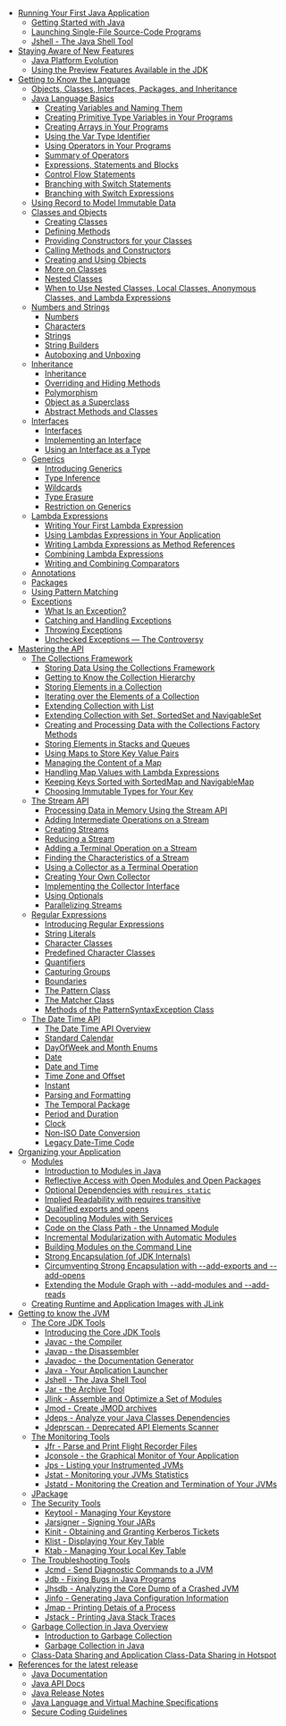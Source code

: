 - [Running Your First Java Application]()
    - [Getting Started with Java]()
    - [Launching Single-File Source-Code Programs]()
    - [Jshell - The Java Shell Tool]()
- [Staying Aware of New Features]()
    - [Java Platform Evolution]()
    - [Using the Preview Features Available in the JDK]()
- [Getting to Know the Language]()
    - [Objects, Classes, Interfaces, Packages, and Inheritance]()
    - [Java Language Basics]()
        - [Creating Variables and Naming Them]()
        - [Creating Primitive Type Variables in Your Programs]()
        - [Creating Arrays in Your Programs]()
        - [Using the Var Type Identifier]()
        - [Using Operators in Your Programs]()
        - [Summary of Operators]()
        - [Expressions, Statements and Blocks]()
        - [Control Flow Statements]()
        - [Branching with Switch Statements]()
        - [Branching with Switch Expressions]()
    - [Using Record to Model Immutable Data]()
    - [Classes and Objects]()
        - [Creating Classes]()
        - [Defining Methods]()
        - [Providing Constructors for your Classes]()
        - [Calling Methods and Constructors]()
        - [Creating and Using Objects]()
        - [More on Classes]()
        - [Nested Classes]()
        - [When to Use Nested Classes, Local Classes, Anonymous Classes, and Lambda Expressions]()
    - [Numbers and Strings]()
        - [Numbers]()
        - [Characters]()
        - [Strings]()
        - [String Builders]()
        - [Autoboxing and Unboxing]()
    - [Inheritance]()
        - [Inheritance]()
        - [Overriding and Hiding Methods]()
        - [Polymorphism]()
        - [Object as a Superclass]()
        - [Abstract Methods and Classes]()
    - [Interfaces]()
        - [Interfaces]()
        - [Implementing an Interface]()
        - [Using an Interface as a Type]()
    - [Generics]()
        - [Introducing Generics]()
        - [Type Inference]()
        - [Wildcards]()
        - [Type Erasure]()
        - [Restriction on Generics]()
    - [Lambda Expressions]()
        - [Writing Your First Lambda Expression]()
        - [Using Lambdas Expressions in Your Application]()
        - [Writing Lambda Expressions as Method References]()
        - [Combining Lambda Expressions]()
        - [Writing and Combining Comparators]()
    - [Annotations]()
    - [Packages]()
    - [Using Pattern Matching]()
    - [Exceptions]()
        - [What Is an Exception?]()
        - [Catching and Handling Exceptions]()
        - [Throwing Exceptions]()
        - [Unchecked Exceptions — The Controversy]()
- [Mastering the API]()
    - [The Collections Framework]()
        - [Storing Data Using the Collections Framework]()
        - [Getting to Know the Collection Hierarchy]()
        - [Storing Elements in a Collection]()
        - [Iterating over the Elements of a Collection]()
        - [Extending Collection with List]()
        - [Extending Collection with Set, SortedSet and NavigableSet]()
        - [Creating and Processing Data with the Collections Factory Methods]()
        - [Storing Elements in Stacks and Queues]()
        - [Using Maps to Store Key Value Pairs]()
        - [Managing the Content of a Map]()
        - [Handling Map Values with Lambda Expressions]()
        - [Keeping Keys Sorted with SortedMap and NavigableMap]()
        - [Choosing Immutable Types for Your Key]()
    - [The Stream API]()
        - [Processing Data in Memory Using the Stream API]()
        - [Adding Intermediate Operations on a Stream]()
        - [Creating Streams]()
        - [Reducing a Stream]()
        - [Adding a Terminal Operation on a Stream]()
        - [Finding the Characteristics of a Stream]()
        - [Using a Collector as a Terminal Operation]()
        - [Creating Your Own Collector]()
        - [Implementing the Collector Interface]()
        - [Using Optionals]()
        - [Parallelizing Streams]()
    - [Regular Expressions]()
        - [Introducing Regular Expressions]()
        - [String Literals]()
        - [Character Classes]()
        - [Predefined Character Classes]()
        - [Quantifiers]()
        - [Capturing Groups]()
        - [Boundaries]()
        - [The Pattern Class]()
        - [The Matcher Class]()
        - [Methods of the PatternSyntaxException Class]()
    - [The Date Time API]()
        - [The Date Time API Overview]()
        - [Standard Calendar]()
        - [DayOfWeek and Month Enums]()
        - [Date]()
        - [Date and Time]()
        - [Time Zone and Offset]()
        - [Instant]()
        - [Parsing and Formatting]()
        - [The Temporal Package]()
        - [Period and Duration]()
        - [Clock]()
        - [Non-ISO Date Conversion]()
        - [Legacy Date-Time Code]()
- [Organizing your Application]()
    - [Modules]()
        - [Introduction to Modules in Java]()
        - [Reflective Access with Open Modules and Open Packages]()
        - [Optional Dependencies with `requires static`]()
        - [Implied Readability with requires transitive]()
        - [Qualified exports and opens]()
        - [Decoupling Modules with Services]()
        - [Code on the Class Path - the Unnamed Module]()
        - [Incremental Modularization with Automatic Modules]()
        - [Building Modules on the Command Line]()
        - [Strong Encapsulation (of JDK Internals)]()
        - [Circumventing Strong Encapsulation with --add-exports and --add-opens]()
        - [Extending the Module Graph with --add-modules and --add-reads]()
    - [Creating Runtime and Application Images with JLink]()
- [Getting to know the JVM]()
    - [The Core JDK Tools]()
        - [Introducing the Core JDK Tools]()
        - [Javac - the Compiler]()
        - [Javap - the Disassembler]()
        - [Javadoc - the Documentation Generator]()
        - [Java - Your Application Launcher]()
        - [Jshell - The Java Shell Tool]()
        - [Jar - the Archive Tool]()
        - [Jlink - Assemble and Optimize a Set of Modules]()
        - [Jmod - Create JMOD archives]()
        - [Jdeps - Analyze your Java Classes Dependencies]()
        - [Jdeprscan - Deprecated API Elements Scanner]()
    - [The Monitoring Tools]()
        - [Jfr - Parse and Print Flight Recorder Files]()
        - [Jconsole - the Graphical Monitor of Your Application]()
        - [Jps - Listing your Instrumented JVMs]()
        - [Jstat - Monitoring your JVMs Statistics]()
        - [Jstatd - Monitoring the Creation and Termination of Your JVMs]()
    - [JPackage]()
    - [The Security Tools]()
        - [Keytool - Managing Your Keystore]()
        - [Jarsigner - Signing Your JARs]()
        - [Kinit - Obtaining and Granting Kerberos Tickets]()
        - [Klist - Displaying Your Key Table]()
        - [Ktab - Managing Your Local Key Table]()
    - [The Troubleshooting Tools]()
        - [Jcmd - Send Diagnostic Commands to a JVM]()
        - [Jdb - Fixing Bugs in Java Programs]()
        - [Jhsdb - Analyzing the Core Dump of a Crashed JVM]()
        - [Jinfo - Generating Java Configuration Information]()
        - [Jmap - Printing Detais of a Process]()
        - [Jstack - Printing Java Stack Traces]()
    - [Garbage Collection in Java Overview]()
        - [Introduction to Garbage Collection]()
        - [Garbage Collection in Java]()
    - [Class-Data Sharing and Application Class-Data Sharing in Hotspot]()
- [References for the latest release]()
    - [Java Documentation]() <!-- https://docs.oracle.com/en/java/javase/19/ -->
    - [Java API Docs]() <!-- https://docs.oracle.com/en/java/javase/19/ -->
    - [Java Release Notes]() <!-- https://www.oracle.com/java/technologies/javase/19-relnotes.html -->
    - [Java Language and Virtual Machine Specifications]() <!-- https://docs.oracle.com/javase/specs/index.html -->
    - [Secure Coding Guidelines]() <!-- https://www.oracle.com/java/technologies/javase/seccodeguide.html -->